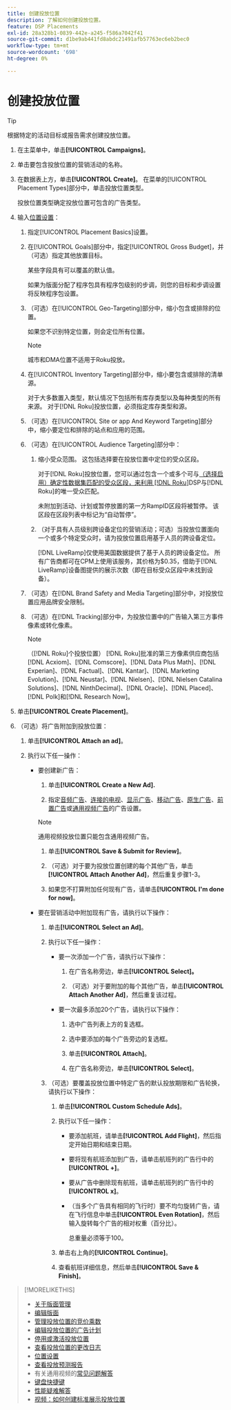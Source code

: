 ```yaml
---
title: 创建投放位置
description: 了解如何创建投放位置。
feature: DSP Placements
exl-id: 28a328b1-0839-442e-a245-f586a7042f41
source-git-commit: d1be9ab441fd8abdc21491afb57763ec6eb2bec0
workflow-type: tm+mt
source-wordcount: '698'
ht-degree: 0%

---
```


# 创建投放位置

>[!TIP]
>
>根据特定的活动目标或报告需求创建投放位置。

1. 在主菜单中，单击&#x200B;**[!UICONTROL Campaigns]**。

1. 单击要包含投放位置的营销活动的名称。

1. 在数据表上方，单击&#x200B;**[!UICONTROL Create]**。 在菜单的[!UICONTROL Placement Types]部分中，单击投放位置类型。

   投放位置类型确定投放位置可包含的广告类型。

1. 输入[位置设置](placement-settings.md)：

   1. 指定[!UICONTROL Placement Basics]设置。

   1. 在[!UICONTROL Goals]部分中，指定[!UICONTROL Gross Budget]，并（可选）指定其他放置目标。

      某些字段具有可以覆盖的默认值。

      如果为版面分配了程序包具有程序包级别的步调，则您的目标和步调设置将反映程序包设置。

   1. （可选）在[!UICONTROL Geo-Targeting]部分中，缩小包含或排除的位置。

      如果您不识别特定位置，则会定位所有位置。

      >[!NOTE]
      >
      >城市和DMA位置不适用于Roku投放。

   1. 在[!UICONTROL Inventory Targeting]部分中，缩小要包含或排除的清单源。

      对于大多数置入类型，默认情况下包括所有库存类型以及每种类型的所有来源。 对于[!DNL Roku]投放位置，必须指定库存类型和源。

   1. （可选）在[!UICONTROL Site or app And Keyword Targeting]部分中，缩小要定位和排除的站点和应用的范围。

   1. （可选）在[!UICONTROL Audience Targeting]部分中：

      1. 缩小受众范围。 这包括选择要在投放位置中定位的受众区段。

         对于[!DNL Roku]投放位置，您可以通过包含一个或多个可与[（选择启用）确定性数据集匹配的受众区段，来利用 [!DNL Roku]](/help/dsp/inventory/roku-inventory.md)DSP与[!DNL Roku]的唯一受众匹配。

         未附加到活动、计划或暂停放置的第一方RampID区段将被暂停。 该区段在区段列表中标记为“自动暂停”。

      1. （对于具有人员级别跨设备定位的营销活动；可选）当投放位置面向一个或多个特定受众时，请为投放位置启用基于人员的跨设备定位。

         [!DNL LiveRamp]仅使用美国数据提供了基于人员的跨设备定位。 所有广告商都可在CPM上使用该服务，其价格为$0.35，借助于[!DNL LiveRamp]设备图提供的展示次数（即在目标受众区段中未找到设备）。

   1. （可选）在[!DNL Brand Safety and Media Targeting]部分中，对投放位置应用品牌安全限制。

   1. （可选）在[!DNL Tracking]部分中，为投放位置中的广告输入第三方事件像素或转化像素。

      >[!NOTE]
      >
      >（[!DNL Roku]个投放位置） [!DNL Roku]批准的第三方像素供应商包括[!DNL Acxiom]、[!DNL Comscore]、[!DNL Data Plus Math]、[!DNL Experian]、[!DNL Factual]、[!DNL Kantar]、[!DNL Marketing Evolution]、[!DNL Neustar]、[!DNL Nielsen]、[!DNL Nielsen Catalina Solutions]、[!DNL NinthDecimal]、[!DNL Oracle]、[!DNL Placed]、[!DNL Polk]和[!DNL Research Now]。

1. 单击&#x200B;**[!UICONTROL Create Placement]**。

1. （可选）将广告附加到投放位置：

   1. 单击&#x200B;**[!UICONTROL Attach an ad]**。

   1. 执行以下任一操作：

      * 要创建新广告：

         1. 单击&#x200B;**[!UICONTROL Create a New Ad].**

         1. 指定[音频广告](/help/dsp/campaign-management/ads/ad-settings-audio.md)、[连接的电视](/help/dsp/campaign-management/ads/ad-settings-connected-tv.md)、[显示广告](/help/dsp/campaign-management/ads/ad-settings-display.md)、[移动广告](/help/dsp/campaign-management/ads/ad-settings-mobile.md)、[原生广告](/help/dsp/campaign-management/ads/ad-settings-native.md)、[前置广告](/help/dsp/campaign-management/ads/ad-settings-pre-roll.md)或[通用视频广告](/help/dsp/campaign-management/ads/ad-settings-universal-video.md)的广告设置。

        >[!NOTE]
        >
        >通用视频投放位置只能包含通用视频广告。

         1. 单击&#x200B;**[!UICONTROL Save & Submit for Review]**。

         1. （可选）对于要为投放位置创建的每个其他广告，单击&#x200B;**[!UICONTROL Attach Another Ad]**，然后重复步骤1-3。

         1. 如果您不打算附加任何现有广告，请单击&#x200B;**[!UICONTROL I'm done for now]**。

      * 要在营销活动中附加现有广告，请执行以下操作：

         1. 单击&#x200B;**[!UICONTROL Select an Ad]**。

         1. 执行以下任一操作：

            * 要一次添加一个广告，请执行以下操作：

               1. 在广告名称旁边，单击&#x200B;**[!UICONTROL Select]。**

               1. （可选）对于要附加的每个其他广告，单击&#x200B;**[!UICONTROL Attach Another Ad]**，然后重复该过程。

            * 要一次最多添加20个广告，请执行以下操作：

               1. 选中广告列表上方的复选框。

               1. 选中要添加的每个广告旁边的复选框。

               1. 单击&#x200B;**[!UICONTROL Attach]**。

               1. 在广告名称旁边，单击&#x200B;**[!UICONTROL Select]**。

         1. （可选）要覆盖投放位置中特定广告的默认投放期限和广告轮换，请执行以下操作：

            1. 单击&#x200B;**[!UICONTROL Custom Schedule Ads]**。

            1. 执行以下任一操作：

               * 要添加航班，请单击&#x200B;**[!UICONTROL Add Flight]**，然后指定开始日期和结束日期。

               * 要将现有航班添加到广告，请单击航班列的广告行中的&#x200B;**[!UICONTROL +]**。

               * 要从广告中删除现有航班，请单击航班列的广告行中的&#x200B;**[!UICONTROL x]**。

               * （当多个广告具有相同的飞行时）要不均匀旋转广告，请在飞行信息中单击&#x200B;**[!UICONTROL Even Rotation]**，然后输入旋转每个广告的相对权重（百分比）。

                 总重量必须等于100。

            1. 单击右上角的&#x200B;**[!UICONTROL Continue]**。

            1. 查看航班详细信息，然后单击&#x200B;**[!UICONTROL Save & Finish]**。

>[!MORELIKETHIS]
>
>* [关于版面管理](placement-about.md)
>* [编辑版面](placement-edit.md)
>* [管理投放位置的竞价乘数](placement-manage-bid-multipliers.md)
>* [编辑投放位置的广告计划](placement-edit-ad-schedule.md)
>* [停用或激活投放位置](placement-pause-activate.md)
>* [查看投放位置的更改日志](placement-change-log.md)
>* [位置设置](placement-settings.md)
>* [查看投放预测报告](/help/dsp/campaign-management/reports/placement-forecast.md)
>* 有关通用视频的[常见问题解答](/help/dsp/campaign-management/faq-universal-video.md)
>* [键盘快捷键](/help/dsp/campaign-management/reports/keyboard-shortcuts.md)
>* [性能疑难解答](/help/dsp/optimization/troubleshooting-performance.md)
>* [视频：如何创建标准展示投放位置](https://video.tv.adobe.com/v/340454)
